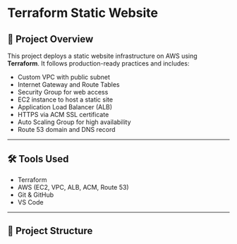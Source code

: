 # Terraform Static Website

## 🚀 Project Overview
This project deploys a static website infrastructure on AWS using **Terraform**. It follows production-ready practices and includes:

- Custom VPC with public subnet
- Internet Gateway and Route Tables
- Security Group for web access
- EC2 instance to host a static site
- Application Load Balancer (ALB)
- HTTPS via ACM SSL certificate
- Auto Scaling Group for high availability
- Route 53 domain and DNS record

---

## 🛠 Tools Used
- Terraform
- AWS (EC2, VPC, ALB, ACM, Route 53)
- Git & GitHub
- VS Code

---

## 📁 Project Structure